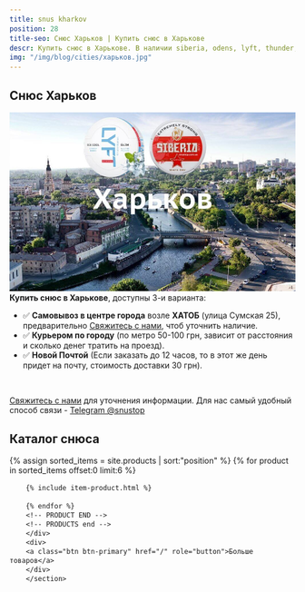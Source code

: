 ```yaml
---
title: snus kharkov
position: 28
title-seo: Снюс Харьков | Купить снюс в Харькове
descr: Купить снюс в Харькове. В наличии siberia, odens, lyft, thunder, general и другие. Звоните +380675680230
img: "/img/blog/cities/харьков.jpg"
---
```


<section class="mb-4">
	<h1>Снюс Харьков</h1>
	<div class="row">
		<div class="col-md-7">
			<img class="img-fluid" src="/img/blog/cities/харьков.jpg" alt="Снюс в Харькове">
		</div>
		<div class="col-md-5">
			<strong>Купить снюс в Харькове</strong>, доступны 3-и варианта:
			<ul>
				<li>✅ <b>Самовывоз в центре города</b> возле <b>ХАТОБ</b> (улица Сумская 25), предварительно <a href="#contactModal" data-toggle="modal" data-target="#contactModal">Свяжитесь с нами</a>, чтоб уточнить наличие.</li>
				<li>✅ <b>Курьером по городу</b> (по метро 50-100 грн, зависит от расстояния и сколько денег тратить на проезд).</li>
				<li>✅ <b>Новой Почтой</b> (Если заказать до 12 часов, то в этот же день придет на почту, стоимость доставки 30 грн).</li>
			</ul><br>
			<p><a href="#contactModal" data-toggle="modal" data-target="#contactModal">Свяжитесь с нами</a> для уточнения информации. Для нас самый удобный способ связи - <a href="//t.me/snustop" target="_blank" title="Telegram"><i class="icon-telegram"></i>Telegram @snustop</a></p>
		</div>
	</div>
</section>

<section class="mb-4">
	<h2>Каталог снюса</h2>
	<div class="row">
		<!-- PRODUCTS start -->
		<!-- PRODUCT START -->
		{% assign sorted_items = site.products | sort:"position" %}
		{% for product in sorted_items offset:0 limit:6 %}
		
		{% include item-product.html %}

		{% endfor %}
		<!-- PRODUCT END -->
		<!-- PRODUCTS end -->
		</div>
		<div>
		<a class="btn btn-primary" href="/" role="button">Больше товаров</a>
		</div>
		</section>

